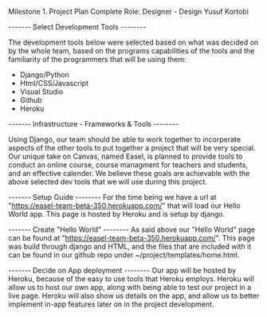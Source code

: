 Milestone 1. Project Plan Complete
Role: Designer - Design
Yusuf Kortobi

-------       Select Development Tools      --------

The development tools below were selected based on what was decided on by the whole team, based on the programs capabilities of the tools and the familiarity of the programmers that will be using them:
 - Django/Python
 - Html/CSS/Javascript
 - Visual Studio
 - Github
 - Heroku


------- Infrastructure - Frameworks & Tools --------

Using Django, our team should be able to work together to incorperate aspects of the other tools to put together a project that will be very special.  Our unique take on Canvas, named Easel, is planned to provide tools to conduct an online course, course managment for teachers and students, and an effective calender.  We believe these goals are achievable with the above selected dev tools that we will use during this project.  


-------            Setup Guide              --------
For the time being we have a url at "https://easel-team-beta-350.herokuapp.com/" that will load our Hello World app.  This page is hosted by Heroku and is setup by django.  


-------        Create "Hello World"         --------
As said above our "Hello World" page can be found at "https://easel-team-beta-350.herokuapp.com/".  This page was build through django and HTML, and the files that are included with it can be found in our github repo under ~/project/templates/home.html.


-------      Decide on App deployment       --------
Our app will be hosted by Heroku, because of the easy to use tools that Heroku employs. Heroku will allow us to host our own app, along  with being able to test our project in a live page.  Heroku will also show us details on the app, and allow us to better implement in-app features later on in the project development.  